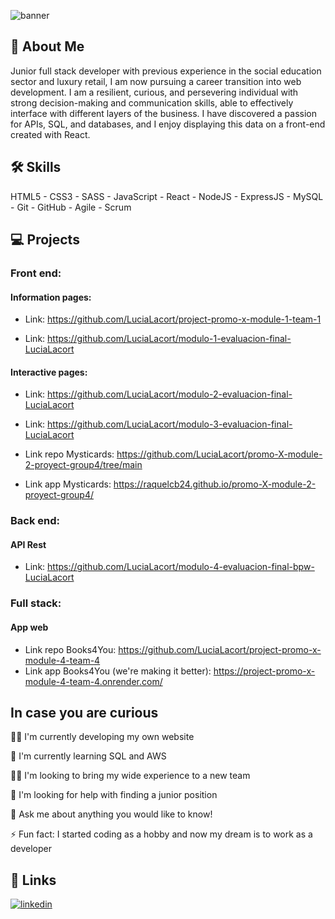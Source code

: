 
![banner](https://github.com/LuciaLacort/LuciaLacort/assets/122998033/01bc0afb-6c0a-4a53-a8d7-b9542437b095)


## 🚀 About Me

Junior full stack developer with previous experience in the social education sector and luxury retail, I am now pursuing a career transition into web development. I am a resilient, curious, and persevering individual with strong decision-making and communication skills, able to effectively interface with different layers of the business. I have discovered a passion for APIs, SQL, and databases, and I enjoy displaying this data on a front-end created with React.


## 🛠 Skills
 HTML5 - CSS3 - SASS - JavaScript - React - NodeJS - ExpressJS - MySQL - Git - GitHub - Agile - Scrum

 
## 💻 Projects

### Front end:

#### Information pages:

- Link: https://github.com/LuciaLacort/project-promo-x-module-1-team-1 

- Link: https://github.com/LuciaLacort/modulo-1-evaluacion-final-LuciaLacort

#### Interactive pages: 

- Link: https://github.com/LuciaLacort/modulo-2-evaluacion-final-LuciaLacort

- Link: https://github.com/LuciaLacort/modulo-3-evaluacion-final-LuciaLacort

- Link repo Mysticards: https://github.com/LuciaLacort/promo-X-module-2-proyect-group4/tree/main
- Link app Mysticards: https://raquelcb24.github.io/promo-X-module-2-proyect-group4/

### Back end: 

#### API Rest

- Link: https://github.com/LuciaLacort/modulo-4-evaluacion-final-bpw-LuciaLacort

### Full stack: 

#### App web

- Link repo Books4You: https://github.com/LuciaLacort/project-promo-x-module-4-team-4
- Link app Books4You (we're making it better): https://project-promo-x-module-4-team-4.onrender.com/

 
## In case you are curious

👩‍💻 I'm currently developing my own website

🧠 I'm currently learning SQL and AWS

👯‍♀️ I'm looking to bring my wide experience to a new team

🤔 I'm looking for help with finding a junior position

💬 Ask me about anything you would like to know!

⚡️ Fun fact: I started coding as a hobby and now my dream is to work as a developer


## 🔗 Links

[![linkedin](https://img.shields.io/badge/linkedin-0A66C2?style=for-the-badge&logo=linkedin&logoColor=white)](https://www.linkedin.com/feed/?highlightedUpdateType=SHARED_BY_YOUR_NETWORK&highlightedUpdateUrn=urn%3Ali%3Aactivity%3A7210937491875393536)
